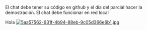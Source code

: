El chat debe tener su código en github y el día del parcial hacer la demostración. El chat debe funcionar en red local

Hola
[![5aa57562-631f-4b94-88eb-9c05d366e6b1.jpg](https://i.postimg.cc/9QG0tWbk/5aa57562-631f-4b94-88eb-9c05d366e6b1.jpg)](https://postimg.cc/21SCCNPd)
